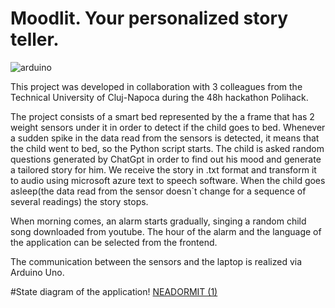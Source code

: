# Moodlit. Your personalized story teller.
![arduino](https://github.com/user-attachments/assets/6f05fd3b-7bc0-47e6-b075-8e8414cf5dcf)

This project was developed in collaboration with 3 colleagues from the Technical University of Cluj-Napoca during the 48h hackathon Polihack.

The project consists of a smart bed represented by the a frame that has 2 weight sensors under it in order to detect if the child goes to bed. Whenever a sudden spike in the data read from the sensors is detected, it means that the child went to bed, so the Python script starts.
The child is asked random questions generated by ChatGpt in order to find out his mood and generate a tailored story for him. We receive the story in .txt format and transform it to audio using microsoft azure text to speech software. When the child goes asleep(the data read from the sensor doesn`t change for a sequence of several readings) the story stops.

When morning comes, an alarm starts gradually, singing a random child song downloaded from youtube.
The hour of the alarm and the language of the application can be selected from the frontend.

The communication between the sensors and the laptop is realized via Arduino Uno.

#State diagram of the application!
[NEADORMIT (1)](https://github.com/user-attachments/assets/ef9402e9-c429-42ae-9fa2-7d07c806f097)
